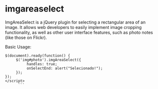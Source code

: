 imgareaselect
=============

ImgAreaSelect is a jQuery plugin for selecting a rectangular area of an image. It allows web developers to easily implement image cropping functionality, as well as other user interface features, such as photo notes (like those on Flickr).

Basic Usage:
```<script type="text/javascript" >
$(document).ready(function() {
     $('img#photo').imgAreaSelect({
          handles: true;
          onSelectEnd: alert("Selecionado!");
     });
});
</script>
      ```
